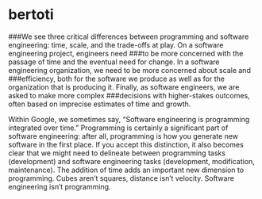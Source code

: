 # bertoti
###We see three critical differences between programming and software engineering: time, scale, and the trade-offs at play.   On a software engineering project, engineers need ###to be more concerned with the passage of time and the eventual need for change. In a software engineering organization, we need to be more concerned about scale and ###efficiency, both for the software we produce as well as for the organization that is producing it. Finally, as software engineers, we are asked to make more complex ###decisions with higher-stakes outcomes, often based on imprecise estimates of time and growth.

Within Google, we sometimes say, “Software engineering is programming integrated over time.” Programming  is certainly a significant part of software engineering: after all, programming is how you generate new software in the first place. If you accept this distinction, it also becomes clear that we might need to delineate between programming tasks (development) and software engineering tasks (development, modification, maintenance). The addition of time adds an important new dimension to programming. Cubes aren’t squares, distance isn’t velocity. Software engineering isn’t programming.
